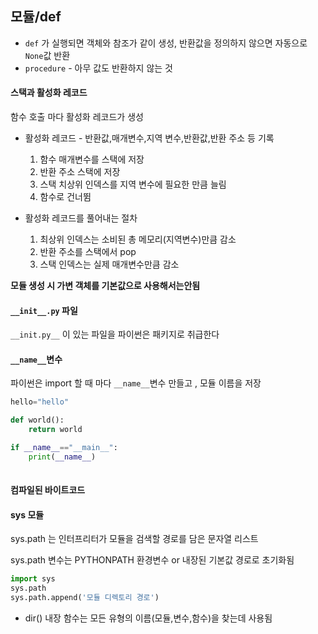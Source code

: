 ## 모듈/def

- `def` 가 실행되면 객체와 참조가 같이 생성, 반환값을 정의하지 않으면 자동으로 `None`값 반환
- `procedure` - 아무 값도 반환하지 않는 것 

#### 스택과 활성화 레코드

함수 호출 마다 활성화 레코드가 생성 

- 활성화 레코드 - 반환값,매개변수,지역 변수,반환값,반환 주소 등 기록
  1. 함수 매개변수를 스택에 저장
  2. 반환 주소 스택에 저장
  3. 스택 치상위 인덱스를 지역 변수에 필요한 만큼 늘림
  4. 함수로 건너뜀

- 활성화 레코드를 풀어내는 절차
  1. 최상위 인덱스는 소비된 총 메모리(지역변수)만큼 감소
  2. 반환 주소를 스택에서 pop
  3. 스택 인덱스는 실제 매개변수만큼 감소

**모듈 생성 시 가변 객체를 기본값으로 사용해서는안됨**



#### `__init__.py` 파일

`__init.py__` 이 있는 파일을 파이썬은 패키지로 취급한다

#### `__name__`변수

파이썬은 import 할 때 마다 `__name__`변수 만들고 , 모듈 이름을 저장

```python
hello="hello"

def world():
    return world

if __name__=="__main__":
    print(__name__)
	
```

#### 컴파일된 바이트코드



#### sys 모듈

sys.path 는 인터프리터가 모듈을 검색할 경로를 담은 문자열 리스트

sys.path 변수는 PYTHONPATH 환경변수 or 내장된 기본값 경로로 초기화됨

```python
import sys
sys.path
sys.path.append('모듈 디렉토리 경로')
```

- dir() 내장 함수는 모든 유형의 이름(모듈,변수,함수)을 찾는데 사용됨




